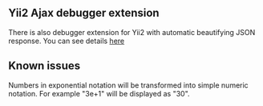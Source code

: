 ## Yii2 Ajax debugger extension

There is also debugger extension for Yii2 with automatic beautifying JSON response.
You can see details [here](https://github.com/strider2038/yii2-ajax-debugger)

## Known issues

Numbers in exponential notation will be transformed into simple numeric notation.
For example "3e+1" will be displayed as "30".
